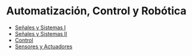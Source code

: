 # Automatización, Control y Robótica

- [Señales y Sistemas I](Señales%20y%20Sistemas%20I.md)
- [Señales y Sistemas II](Señales%20y%20Sistemas%20II.md)
- [Control](Control)
- [Sensores y Actuadores](Sensores%20y%20Actuadores)



